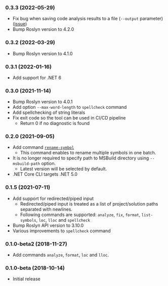 ### 0.3.3 (2022-05-29)

* Fix bug when saving code analysis results to a file (`--output` parameter) ([issue](https://github.com/JosefPihrt/Roslynator/issues/897))
* Bump Roslyn version to 4.2.0

### 0.3.2 (2022-03-29)

* Bump Roslyn version to 4.1.0

### 0.3.1 (2022-01-16)

* Add support for .NET 6

### 0.3.0 (2021-11-14)

* Bump Roslyn version to 4.0.1
* Add option `--max-word-length` to `spellcheck` command
* Add spellchecking of string literals
* Fix exit code so the tool can be used in CI/CD pipeline
  * Return 0 if no diagnostic is found

### 0.2.0 (2021-09-05)

* Add command [`rename-symbol`](https://github.com/JosefPihrt/Roslynator/blob/master/docs/cli/rename-symbol-command.md)
  * This command enables to rename multiple symbols in one batch.
* It is no longer required to specify path to MSBuild directory using `--msbuild-path` option.
  * Latest version will be selected by default.
* .NET Core CLI targets .NET 5.0

### 0.1.5 (2021-07-11)

* Add support for redirected/piped input
  * Redirected/piped input is treated as a list of project/solution paths separated with newlines.
  * Following commands are supported: `analyze`, `fix`, `format`, `list-symbols`, `loc`, `lloc` and `spellcheck`
* Bump Roslyn API version to 3.10.0
* Various improvements to `spellcheck` command

### 0.1.0-beta2 (2018-11-27)

* Add commands `analyze`, `format`, `loc` and `lloc`.

### 0.1.0-beta (2018-10-14)

* Initial release
